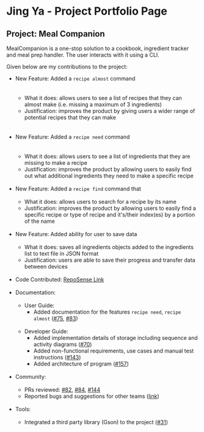 # Jing Ya - Project Portfolio Page

## Project: Meal Companion

MealCompanion is a one-stop solution to a cookbook, ingredient tracker and meal prep handler. The user interacts with it using a CLI.

Given below are my contributions to the project:

* New Feature: Added a `recipe almost` command  
  <br/><br/>
  * What it does: allows users to see a list of recipes that they can almost make (i.e. missing a maximum of 3 ingredients)
  * Justification: improves the product by giving users a wider range of potential recipes that they can make  
  <br/><br/>
* New Feature: Added a `recipe need` command  
  <br/><br/>
  * What it does: allows users to see a list of ingredients that they are missing to make a recipe
  * Justification: improves the product by allowing users to easily find out what additional ingredients they need to make a specific recipe
  <br/><br/>
* New Feature: Added a `recipe find` command that
  <br/><br/>
  * What it does: allows users to search for a recipe by its name
  * Justification: improves the product by allowing users to easily find a specific recipe or type of recipe and it's/their index(es) by a portion of the name
  <br/><br/>
* New Feature: Added ability for user to save data
  <br/><br/>
  * What it does: saves all ingredients objects added to the ingredients list to text file in JSON format
  * Justification: users are able to save their progress and transfer data between devices
  <br/><br/>
* Code Contributed: [RepoSense Link](https://nus-cs2113-ay2223s2.github.io/tp-dashboard/?search=jingyaaa&sort=groupTitle&sortWithin=title&timeframe=commit&mergegroup=&groupSelect=groupByRepos&breakdown=true&checkedFileTypes=docs~functional-code~test-code~other&since=2023-02-17&tabOpen=true&tabType=authorship&tabAuthor=jingyaaa&tabRepo=AY2223S2-CS2113T-T09-3%2Ftp%5Bmaster%5D&authorshipIsMergeGroup=false&authorshipFileTypes=docs~functional-code~test-code~other&authorshipIsBinaryFileTypeChecked=false&authorshipIsIgnoredFilesChecked=false)
  <br/><br/>
* Documentation:
  <br/><br/>
  * User Guide:
    * Added documentation for the features `recipe need`, `recipe almost` 
    ([#75](https://github.com/AY2223S2-CS2113T-T09-3/tp/pull/75), 
    [#83](https://github.com/AY2223S2-CS2113T-T09-3/tp/pull/83))
    <br/><br/>
  * Developer Guide:
    * Added implementation details of storage including sequence and activity diagrams 
    ([#70](https://github.com/AY2223S2-CS2113T-T09-3/tp/pull/70))
    * Added non-functional requirements, use cases and manual test instructions 
    ([#143](https://github.com/AY2223S2-CS2113T-T09-3/tp/pull/143))
    * Added architecture of program
    ([#157](https://github.com/AY2223S2-CS2113T-T09-3/tp/pull/157))
    <br/><br/>
* Community:
  <br/><br/>
  * PRs reviewed: 
  [#82](https://github.com/AY2223S2-CS2113T-T09-3/tp/pull/82),
  [#84](https://github.com/AY2223S2-CS2113T-T09-3/tp/pull/84),
  [#144](https://github.com/AY2223S2-CS2113T-T09-3/tp/pull/144)
  * Reported bugs and suggestions for other teams 
  ([link](https://github.com/jingyaaa/ped/issues))
  <br/><br/>
* Tools:
  <br/><br/>
  * Integrated a third party library (Gson) to the project 
  ([#31](https://github.com/AY2223S2-CS2113T-T09-3/tp/pull/31))
  <br/><br/>
